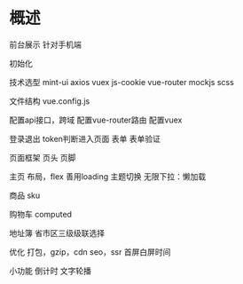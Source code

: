 # 概述

前台展示
针对手机端

初始化

技术选型
mint-ui
axios
vuex
js-cookie
vue-router
mockjs
scss

文件结构
vue.config.js

配置api接口，跨域
配置vue-router路由
配置vuex

登录退出
token判断进入页面
表单
表单验证

页面框架
页头
页脚

主页
布局，flex
善用loading
主题切换
无限下拉：懒加载

商品
sku

购物车
computed

地址簿
省市区三级级联选择

优化
打包，gzip，cdn
seo，ssr
首屏白屏时间

小功能
倒计时
文字轮播
